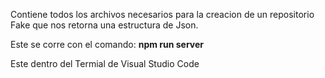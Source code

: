 Contiene todos los archivos necesarios para la creacion de un 
repositorio Fake que nos retorna una estructura de Json.

Este se corre con el comando:
	**npm run server**
	
Este dentro del Termial de Visual Studio Code
